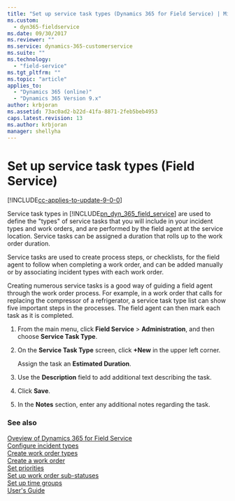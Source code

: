 ```yaml
---
title: "Set up service task types (Dynamics 365 for Field Service) | MicrosoftDocs"
ms.custom:
  - dyn365-fieldservice
ms.date: 09/30/2017
ms.reviewer: ""
ms.service: dynamics-365-customerservice
ms.suite: ""
ms.technology: 
  - "field-service"
ms.tgt_pltfrm: ""
ms.topic: "article"
applies_to: 
  - "Dynamics 365 (online)"
  - "Dynamics 365 Version 9.x"
author: krbjoran
ms.assetid: 73ac0ad2-b22d-41fa-8871-2feb5beb4953
caps.latest.revision: 13
ms.author: krbjoran
manager: shellyha
---
```

# Set up service task types (Field Service)

[!INCLUDE[cc-applies-to-update-9-0-0](../includes/cc_applies_to_update_9_0_0.md)]

Service task types in [!INCLUDE[pn_dyn_365_field_service](../includes/pn-dyn-365-field-service.md)] are used to define the "types" of service tasks that you will include in your incident types and work orders, and are performed by the field agent at the service location. Service tasks can be assigned a duration that rolls up to the work order duration.  
  
 Service tasks are used to create process steps, or checklists, for the field agent to follow when completing a work order, and can be added manually or by associating incident types with each work order.  
  
 Creating numerous service tasks is a good way of guiding a field agent through the work order process. For example, in a work order that calls for replacing the compressor of a refrigerator, a service task type list can show five important steps in the processes. The field agent can then mark each task as it is completed.  
  
1.  From the main menu, click **Field Service** > **Administration**, and then choose **Service Task Type**.  
  
2.  On the **Service Task Type** screen, click **+New** in the upper left corner.  
  
     Assign the task an **Estimated Duration**.  
  
3.  Use the **Description** field to add additional text describing the task.  
  
4.  Click **Save**.  
  
5.  In the **Notes** section, enter any additional notes regarding the task.  
  
### See also   
 [Oveview of Dynamics 365 for Field Service](../field-service/overview.md)   
 [Configure incident types](../field-service/configure-incident-types.md)   
 [Create work order types](../field-service/create-work-order-types.md)   
 [Create a work order](../field-service/create-work-order.md)   
 [Set priorities](../field-service/set-priorities.md)   
 [Set up work order sub-statuses](../field-service/set-up-work-order-sub-statuses.md)   
 [Set up time groups](../field-service/set-up-time-groups.md)<br>
 [User's Guide](../field-service/user-guide.md) 
